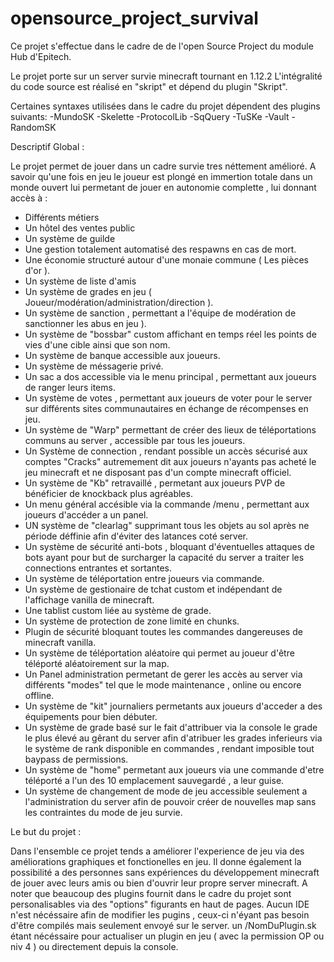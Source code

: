 # opensource_project_survival
Ce projet s'effectue dans le cadre de de l'open Source Project du module Hub d'Epitech.

Le projet porte sur un server survie minecraft tournant en 1.12.2
L'intégralité du code source est réalisé en "skript" et dépend du plugin "Skript".

Certaines syntaxes utilisées dans le cadre du projet dépendent des plugins suivants:
-MundoSK
-Skelette
-ProtocolLib
-SqQuery
-TuSKe
-Vault
-RandomSK

Descriptif Global :

Le projet permet de jouer dans un cadre survie tres néttement amélioré.
A savoir qu'une fois en jeu le joueur est plongé en immertion totale dans un monde ouvert lui permetant de jouer en autonomie complette , lui donnant accès à :

- Différents métiers
- Un hôtel des ventes public
- Un système de guilde
- Une gestion totalement automatisé des respawns en cas de mort.
- Une économie structuré autour d'une monaie commune ( Les pièces d'or ).
- Un système de liste d'amis
- Un système de grades en jeu ( Joueur/modération/administration/direction ).
- Un système de sanction , permettant a l'équipe de modération de sanctionner les abus en jeu ).
- Un système de "bossbar" custom affichant en temps réel les points de vies d'une cible ainsi que son nom.
- Un système de banque accessible aux joueurs.
- Un système de méssagerie privé.
- Un sac a dos accessible via le menu principal , permettant aux joueurs de ranger leurs items.
- Un système de votes , permettant aux joueurs de voter pour le server sur différents sites communautaires en échange de récompenses en jeu.
- Un système de "Warp" permettant de créer des lieux de téléportations communs au server , accessible par tous les joueurs.
- Un Système de connection , rendant possible un accès sécurisé aux comptes "Cracks" autremement dit aux joueurs n'ayants pas acheté le jeu minecraft et ne disposant pas d'un compte minecraft officiel.
- Un système de "Kb" retravaillé , permetant aux joueurs PVP de bénéficier de knockback plus agréables.
- Un menu général accésible via la commande /menu , permettant aux joueurs d'accéder a un panel.
- UN système de "clearlag" supprimant tous les objets au sol après ne période déffinie afin d'éviter des latances coté server.
- Un système de sécurité anti-bots , bloquant d'éventuelles attaques de bots ayant pour but de surcharger la capacité du server a traiter les connections entrantes et sortantes.
- Un système de téléportation entre joueurs via commande.
- Un système de gestionaire de tchat custom et indépendant de l'affichage vanilla de minecraft.
- Une tablist custom liée au système de grade.
- Un système de protection de zone limité en chunks.
- Plugin de sécurité bloquant toutes les commandes dangereuses de minecraft vanilla.
- Un système de téléportation aléatoire qui permet au joueur d'être téléporté aléatoirement sur la map.
- Un Panel administration permetant de gerer les accès au server via différents "modes" tel que le mode maintenance , online ou encore offline.
- Un système de "kit" journaliers permetants aux joueurs d'acceder a des équipements pour bien débuter.
- Un système de grade basé sur le fait d'attribuer via la console le grade le plus élevé au gêrant du server afin d'atribuer les grades inferieurs via le système de rank disponible en commandes , rendant imposible tout baypass de permissions.
- Un système de "home" permetant aux joueurs via une commande d'etre téléporté a l'un des 10 emplacement sauvegardé , a leur guise.
- Un système de changement de mode de jeu accessible seulement a l'administration du server afin de pouvoir créer de nouvelles map sans les contraintes du mode de jeu survie.

Le but du projet :

Dans l'ensemble ce projet tends a améliorer l'experience de jeu via des améliorations graphiques et fonctionelles en jeu.
Il donne également la possibilité a des personnes sans expériences du développement minecraft de jouer avec leurs amis ou bien d'ouvrir leur propre server minecraft.
A noter que beaucoup des plugins fournit dans le cadre du projet sont personalisables via des "options" figurants en haut de pages.
Aucun IDE n'est nécéssaire afin de modifier les pugins , ceux-ci n'éyant pas besoin d'être compilés mais seulement envoyé sur le server. 
un /NomDuPlugin.sk étant nécéssaire pour actualiser un plugin en jeu ( avec la permission OP ou niv 4 ) ou directement depuis la console.

